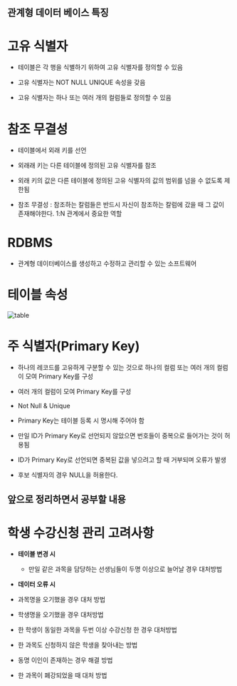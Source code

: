 ## 관계형 데이터 베이스 특징

# 고유 식별자

 - 테이블은 각 행을 식별하기 위하여 고유 식별자를 정의할 수 있음

 - 고유 식별자는 NOT NULL UNIQUE 속성을 갖음

 - 고유 식별자는 하나 또는 여러 개의 컬럼들로 정의할 수 있음

# 참조 무결성

  - 테이블에서 외래 키를 선언

  - 외래래 키는 다른 테이블에 정의된 고유 식별자를 참조
 
  - 외래 키의 값은 다른 테이블에 정의된 고유 식별자의 값의 범위를 넘을 수 없도록 제한됨
 
  - 참조 무결성 : 참조하는 칼럼들은 반드시 자신이 참조하는 칼럼에 갔을 때 그 값이 존재해야한다. 1:N 관계에서 중요한 역할
 
# RDBMS 
  
  - 관계형 데이터베이스를 생성하고 수정하고 관리할 수 있는 소프트웨어 
 
# 테이블 속성
 ![table](http://www.tcpschool.com/lectures/img_mysql_table.png)

# 주 식별자(Primary Key)

  - 하나의 레코드를 고유하게 구분할 수 있는 것으로 하나의 컬럼 또는 여러 개의 컬럼이 모여 Primary Key를 구성
 
  - 여러 개의 컬럼이 모여 Primary Key를 구성
 
  - Not Null & Unique
 
  - Primary Key는 테이블 등록 시 명시해 주어야 함
 
  - 만일 ID가 Primary Key로 선언되지 않았으면 번호들이 중복으로 들어가는 것이 허용됨
 
  - ID가 Primary Key로 선언되면 중복된 값을 넣으려고 할 때 거부되며 오류가 발생
 
  - 후보 식별자의 경우 NULL을 허용한다.
 
 ## 앞으로 정리하면서 공부할 내용
 
  # 학생 수강신청 관리 고려사항
 
 - **테이블 변경 시**
  
   - 만일 같은 과목을 담당하는 선생님들이 두명 이상으로 늘어날 경우 대처방법
  
  - **데이터 오류 시**
  
   - 과목명을 오기했을 경우 대처 방법
   
   - 학생명을 오기했을 경우 대처방법
   
   - 한 학생이 동일한 과목을 두번 이상 수강신청 한 경우 대처방법
   
   - 한 과목도 신청하지 않은 학생을 찾아내는 방법
   
   - 동명 이인이 존재하는 경우 해결 방법
   
   - 한 과목이 폐강되었을 때 대처 방법 
   
